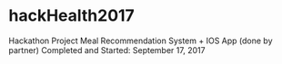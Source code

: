 # hackHealth2017
Hackathon Project
Meal Recommendation System + IOS App (done by partner)
Completed and Started: September 17, 2017
